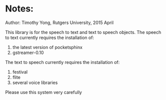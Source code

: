 Notes:
===================

Author: Timothy Yong, Rutgers University, 2015 April

This library is for the speech to text and
text to speech objects. The speech to text
currently requires the installation of:

1) the latest version of pocketsphinx
2) gstreamer-0.10

The text to speech currently requires the
installation of:

1) festival
2) flite
3) several voice libraries

Please use this system very carefully
